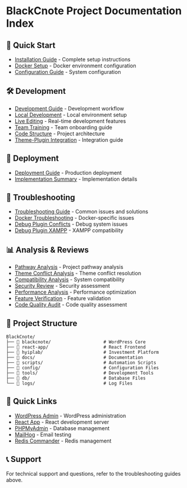 # BlackCnote Project Documentation Index

## 🚀 Quick Start
- [Installation Guide](setup/INSTALLATION.md) - Complete setup instructions
- [Docker Setup](setup/DOCKER-SETUP.md) - Docker environment configuration
- [Configuration Guide](setup/CONFIGURATION-GUIDE.md) - System configuration

## 🛠️ Development
- [Development Guide](development/DEVELOPMENT-GUIDE.md) - Development workflow
- [Local Development](development/LOCAL-DEVELOPMENT.md) - Local environment setup
- [Live Editing](development/LIVE-EDITING.md) - Real-time development features
- [Team Training](development/TEAM-TRAINING.md) - Team onboarding guide
- [Code Structure](development/CODE-STRUCTURE.md) - Project architecture
- [Theme-Plugin Integration](development/THEME-PLUGIN-INTEGRATION.md) - Integration guide

## 🚀 Deployment
- [Deployment Guide](deployment/DEPLOYMENT-GUIDE.md) - Production deployment
- [Implementation Summary](deployment/IMPLEMENTATION-SUMMARY.md) - Implementation details

## 🔧 Troubleshooting
- [Troubleshooting Guide](troubleshooting/TROUBLESHOOTING.md) - Common issues and solutions
- [Docker Troubleshooting](troubleshooting/DOCKER-TROUBLESHOOTING.md) - Docker-specific issues
- [Debug Plugin Conflicts](troubleshooting/DEBUG-PLUGIN-CONFLICTS.md) - Debug system issues
- [Debug Plugin XAMPP](troubleshooting/DEBUG-PLUGIN-XAMPP.md) - XAMPP compatibility

## 📊 Analysis & Reviews
- [Pathway Analysis](ANALYSIS-PATHWAY-REPORT.md) - Project pathway analysis
- [Theme Conflict Analysis](ANALYSIS-THEME-CONFLICTS.md) - Theme conflict resolution
- [Compatibility Analysis](ANALYSIS-COMPATIBILITY.md) - System compatibility
- [Security Review](ANALYSIS-SECURITY.md) - Security assessment
- [Performance Analysis](ANALYSIS-PERFORMANCE.md) - Performance optimization
- [Feature Verification](ANALYSIS-FEATURES.md) - Feature validation
- [Code Quality Audit](ANALYSIS-CODE-QUALITY.md) - Code quality assessment

## 📁 Project Structure
```
BlackCnote/
├── 📁 blackcnote/                    # WordPress Core
├── 📁 react-app/                     # React Frontend
├── 📁 hyiplab/                       # Investment Platform
├── 📁 docs/                          # Documentation
├── 📁 scripts/                       # Automation Scripts
├── 📁 config/                        # Configuration Files
├── 📁 tools/                         # Development Tools
├── 📁 db/                            # Database Files
└── 📁 logs/                          # Log Files
```

## 🔗 Quick Links
- [WordPress Admin](http://localhost:8888/wp-admin) - WordPress administration
- [React App](http://localhost:5174) - React development server
- [PHPMyAdmin](http://localhost:8080) - Database management
- [MailHog](http://localhost:8025) - Email testing
- [Redis Commander](http://localhost:8081) - Redis management

## 📞 Support
For technical support and questions, refer to the troubleshooting guides above.
